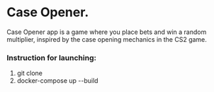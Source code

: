 <h1> Case Opener.</h1>

<p>Case Opener app is a game where you place bets and win a random multiplier, inspired by the case opening mechanics in the CS2 game.
</p>

<section>
    <h3>Instruction for launching:</h3>
    <ol>
        <li>git clone</li>
        <li>docker-compose up --build</li>
    </ol>
</section>